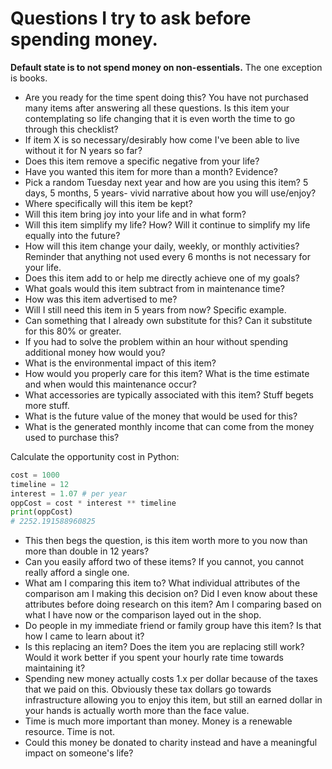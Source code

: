 # Questions I try to ask before spending money.

**Default state is to not spend money on non-essentials.** The one exception is books.

* Are you ready for the time spent doing this? You have not purchased many items after answering all these questions. Is this item your contemplating so life changing that it is even worth the time to go through this checklist?
* If item X is so necessary/desirably how come I've been able to live without it for N years so far?
* Does this item remove a specific negative from your life?
* Have you wanted this item for more than a month? Evidence?
* Pick a random Tuesday next year and how are you using this item? 5 days, 5 months, 5 years- vivid narrative about how you will use/enjoy?
* Where specifically will this item be kept?
* Will this item bring joy into your life and in what form?
* Will this item simplify my life? How? Will it continue to simplify my life equally into the future?
* How will this item change your daily, weekly, or monthly activities? Reminder that anything not used every 6 months is not necessary for your life.
* Does this item add to or help me directly achieve one of my goals?
* What goals would this item subtract from in maintenance time?
* How was this item advertised to me?
* Will I still need this item in 5 years from now? Specific example.
* Can something that I already own substitute for this? Can it substitute for this 80% or greater.
* If you had to solve the problem within an hour without spending additional money how would you?
* What is the environmental impact of this item?
* How would you properly care for this item? What is the time estimate and when would this maintenance occur?
* What accessories are typically associated with this item? Stuff begets more stuff.
* What is the future value of the money that would be used for this?
* What is the generated monthly income that can come from the money used to purchase this?

Calculate the opportunity cost in Python:

```python
cost = 1000
timeline = 12
interest = 1.07 # per year
oppCost = cost * interest ** timeline
print(oppCost)
# 2252.191588960825
```

* This then begs the question, is this item worth more to you now than more than double in 12 years?
* Can you easily afford two of these items? If you cannot, you cannot really afford a single one.
* What am I comparing this item to? What individual attributes of the comparison am I making this decision on? Did I even know about these attributes before doing research on this item? Am I comparing based on what I have now or the comparison layed out in the shop.
* Do people in my immediate friend or family group have this item? Is that how I came to learn about it?
* Is this replacing an item? Does the item you are replacing still work? Would it work better if you spent your hourly rate time towards maintaining it?
* Spending new money actually costs 1.x per dollar because of the taxes that we paid on this. Obviously these tax dollars go towards infrastructure allowing you to enjoy this item, but still an earned dollar in your hands is actually worth more than the face value.
* Time is much more important than money. Money is a renewable resource. Time is not.
* Could this money be donated to charity instead and have a meaningful impact on someone's life?
